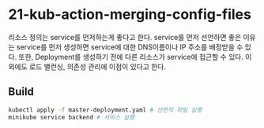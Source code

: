 # 21-kub-action-merging-config-files

리소스 정의는 service를 먼저하는게 좋다고 한다. service를 먼저 선언하면 좋은 이유는 service를 먼저 생성하면 service에 대한 DNS이름이나 IP 주소를 배정받을 수 있다. 또한, Deployment를 생성하기 전에 다른 리소스가 service에 접근할 수 있다. 이외에도 로드 밸런싱, 의존성 관리에 이점이 있다고 한다.

## Build

``` bash
kubectl apply -f master-deployment.yaml # 선언적 파일 실행
minikube service backend # 서비스 실행
```
